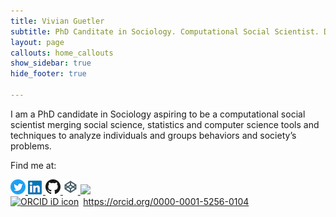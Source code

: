 ```yaml
---
title: Vivian Guetler
subtitle: PhD Canditate in Sociology. Computational Social Scientist. Data Scientist
layout: page
callouts: home_callouts
show_sidebar: true
hide_footer: true

---
```

I am a PhD candidate in Sociology aspiring to be a computational social scientist merging social science, statistics and computer science tools and techniques to analyze individuals and groups behaviors and society’s problems.

Find me at:

<a href="https://twitter.com/Vivfiona">
            <img src="img/Twitter_Social_Icon.png" alt="twitter icon">
        </a>
        <a href="https://www.linkedin.com/in/vivianguetler/">
            <img src="img/In_icon.png" alt="linkedin icon">
        </a>
        <a href="https://github.com/vguetler">
            <img src="img/GitHub_Mark.png" alt="Github icon">
        </a>
        <a href="https://codepen.io/vguetler/">
            <img src="img/Codepen_icon.png" alt="Codepen icon">
        </a>
        <a href="https://scholar.google.com/citations?hl=en&user=0G8LgsYAAAAJ&view_op=list_works&authuser=1&gmla=AJsN-F4inPXhVAoqjhbLADKcJZ0C6FCbSCyDNQ5ARO_g85PmDg8C_cxDhNn2E1yzB8souySN8xp1zALUKyo1FCkYIISa-iQ9vA">
            <img src="https://img.icons8.com/material-sharp/24/000000/google-scholar.png"/>
        </a>
<div itemscope itemtype="https://schema.org/Person"><a itemprop="sameAs" content="https://orcid.org/0000-0001-5256-0104" href="https://orcid.org/0000-0001-5256-0104" target="orcid.widget" rel="me noopener noreferrer" style="vertical-align:top;"><img src="https://orcid.org/sites/default/files/images/orcid_16x16.png" style="width:1em;margin-right:.5em;" alt="ORCID iD icon">https://orcid.org/0000-0001-5256-0104</a></div>